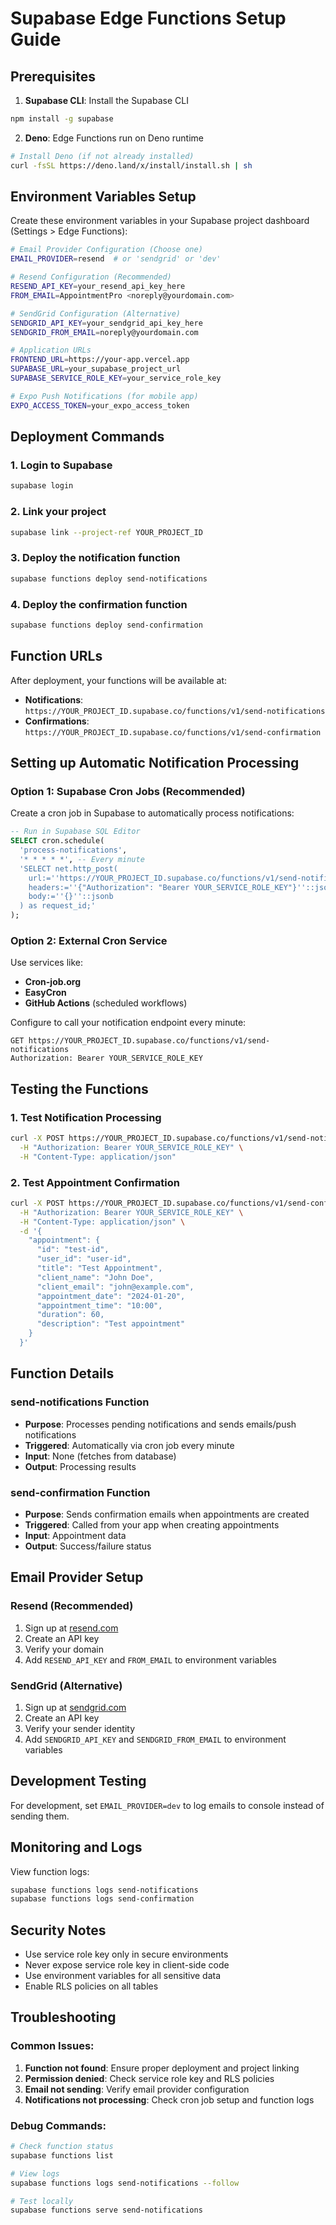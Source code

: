 # Supabase Edge Functions Setup Guide

## Prerequisites

1. **Supabase CLI**: Install the Supabase CLI
```bash
npm install -g supabase
```

2. **Deno**: Edge Functions run on Deno runtime
```bash
# Install Deno (if not already installed)
curl -fsSL https://deno.land/x/install/install.sh | sh
```

## Environment Variables Setup

Create these environment variables in your Supabase project dashboard (Settings > Edge Functions):

```bash
# Email Provider Configuration (Choose one)
EMAIL_PROVIDER=resend  # or 'sendgrid' or 'dev'

# Resend Configuration (Recommended)
RESEND_API_KEY=your_resend_api_key_here
FROM_EMAIL=AppointmentPro <noreply@yourdomain.com>

# SendGrid Configuration (Alternative)
SENDGRID_API_KEY=your_sendgrid_api_key_here
SENDGRID_FROM_EMAIL=noreply@yourdomain.com

# Application URLs
FRONTEND_URL=https://your-app.vercel.app
SUPABASE_URL=your_supabase_project_url
SUPABASE_SERVICE_ROLE_KEY=your_service_role_key

# Expo Push Notifications (for mobile app)
EXPO_ACCESS_TOKEN=your_expo_access_token
```

## Deployment Commands

### 1. Login to Supabase
```bash
supabase login
```

### 2. Link your project
```bash
supabase link --project-ref YOUR_PROJECT_ID
```

### 3. Deploy the notification function
```bash
supabase functions deploy send-notifications
```

### 4. Deploy the confirmation function
```bash
supabase functions deploy send-confirmation
```

## Function URLs

After deployment, your functions will be available at:
- **Notifications**: `https://YOUR_PROJECT_ID.supabase.co/functions/v1/send-notifications`
- **Confirmations**: `https://YOUR_PROJECT_ID.supabase.co/functions/v1/send-confirmation`

## Setting up Automatic Notification Processing

### Option 1: Supabase Cron Jobs (Recommended)

Create a cron job in Supabase to automatically process notifications:

```sql
-- Run in Supabase SQL Editor
SELECT cron.schedule(
  'process-notifications',
  '* * * * *', -- Every minute
  'SELECT net.http_post(
    url:=''https://YOUR_PROJECT_ID.supabase.co/functions/v1/send-notifications'',
    headers:=''{"Authorization": "Bearer YOUR_SERVICE_ROLE_KEY"}''::jsonb,
    body:=''{}''::jsonb
  ) as request_id;'
);
```

### Option 2: External Cron Service

Use services like:
- **Cron-job.org**
- **EasyCron**
- **GitHub Actions** (scheduled workflows)

Configure to call your notification endpoint every minute:
```
GET https://YOUR_PROJECT_ID.supabase.co/functions/v1/send-notifications
Authorization: Bearer YOUR_SERVICE_ROLE_KEY
```

## Testing the Functions

### 1. Test Notification Processing
```bash
curl -X POST https://YOUR_PROJECT_ID.supabase.co/functions/v1/send-notifications \
  -H "Authorization: Bearer YOUR_SERVICE_ROLE_KEY" \
  -H "Content-Type: application/json"
```

### 2. Test Appointment Confirmation
```bash
curl -X POST https://YOUR_PROJECT_ID.supabase.co/functions/v1/send-confirmation \
  -H "Authorization: Bearer YOUR_SERVICE_ROLE_KEY" \
  -H "Content-Type: application/json" \
  -d '{
    "appointment": {
      "id": "test-id",
      "user_id": "user-id",
      "title": "Test Appointment",
      "client_name": "John Doe",
      "client_email": "john@example.com",
      "appointment_date": "2024-01-20",
      "appointment_time": "10:00",
      "duration": 60,
      "description": "Test appointment"
    }
  }'
```

## Function Details

### send-notifications Function
- **Purpose**: Processes pending notifications and sends emails/push notifications
- **Triggered**: Automatically via cron job every minute
- **Input**: None (fetches from database)
- **Output**: Processing results

### send-confirmation Function
- **Purpose**: Sends confirmation emails when appointments are created
- **Triggered**: Called from your app when creating appointments
- **Input**: Appointment data
- **Output**: Success/failure status

## Email Provider Setup

### Resend (Recommended)
1. Sign up at [resend.com](https://resend.com)
2. Create an API key
3. Verify your domain
4. Add `RESEND_API_KEY` and `FROM_EMAIL` to environment variables

### SendGrid (Alternative)
1. Sign up at [sendgrid.com](https://sendgrid.com)
2. Create an API key
3. Verify your sender identity
4. Add `SENDGRID_API_KEY` and `SENDGRID_FROM_EMAIL` to environment variables

## Development Testing

For development, set `EMAIL_PROVIDER=dev` to log emails to console instead of sending them.

## Monitoring and Logs

View function logs:
```bash
supabase functions logs send-notifications
supabase functions logs send-confirmation
```

## Security Notes

- Use service role key only in secure environments
- Never expose service role key in client-side code
- Use environment variables for all sensitive data
- Enable RLS policies on all tables

## Troubleshooting

### Common Issues:

1. **Function not found**: Ensure proper deployment and project linking
2. **Permission denied**: Check service role key and RLS policies
3. **Email not sending**: Verify email provider configuration
4. **Notifications not processing**: Check cron job setup and function logs

### Debug Commands:
```bash
# Check function status
supabase functions list

# View logs
supabase functions logs send-notifications --follow

# Test locally
supabase functions serve send-notifications
```